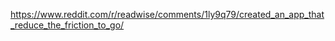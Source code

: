 

https://www.reddit.com/r/readwise/comments/1ly9q79/created_an_app_that_reduce_the_friction_to_go/

